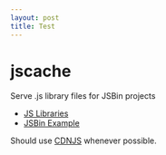 ```yaml
---
layout: post
title: Test
---
```


jscache
=======

Serve .js library files for JSBin projects

 - [JS Libraries](https://github.com/emnh/jscache/tree/gh-pages/lib)
 - [JSBin Example](http://jsbin.com/poxam/edit)

Should use [CDNJS](http://cdnjs.com/) whenever possible.

